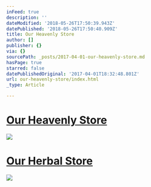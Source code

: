 ```yaml
---
inFeed: true
description: ''
dateModified: '2018-05-26T17:50:39.943Z'
datePublished: '2018-05-26T17:50:40.909Z'
title: Our Heavenly Store
author: []
publisher: {}
via: {}
sourcePath: _posts/2017-04-01-our-heavenly-store.md
hasPage: true
starred: false
datePublishedOriginal: '2017-04-01T18:32:48.801Z'
url: our-heavenly-store/index.html
_type: Article

---
```

# [Our Heavenly Store][0]
![](https://the-grid-user-content.s3-us-west-2.amazonaws.com/c0553816-0eba-428e-b8cd-aa6d521a7072.jpg)

# [Our Herbal Store][1]
![](https://the-grid-user-content.s3-us-west-2.amazonaws.com/37406ed2-5239-466a-a203-e0a626e45493.jpg)

[0]: https://www.bonanza.com/booths/Heavenstar "Heavenstar"
[1]: https://www.bonanza.com/booths/Wolfstar_Healing "Wolfstar Healing"